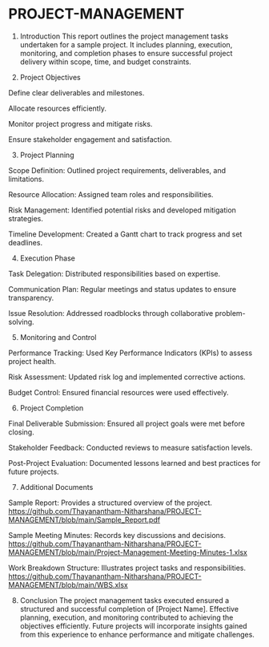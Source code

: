 # PROJECT-MANAGEMENT
1. Introduction
This report outlines the project management tasks undertaken for a sample project. It includes planning, execution, monitoring, and completion phases to ensure successful project delivery within scope, time, and budget constraints.

2. Project Objectives

Define clear deliverables and milestones.

Allocate resources efficiently.

Monitor project progress and mitigate risks.

Ensure stakeholder engagement and satisfaction.

3. Project Planning

Scope Definition: Outlined project requirements, deliverables, and limitations.

Resource Allocation: Assigned team roles and responsibilities.

Risk Management: Identified potential risks and developed mitigation strategies.

Timeline Development: Created a Gantt chart to track progress and set deadlines.

4. Execution Phase

Task Delegation: Distributed responsibilities based on expertise.

Communication Plan: Regular meetings and status updates to ensure transparency.

Issue Resolution: Addressed roadblocks through collaborative problem-solving.

5. Monitoring and Control

Performance Tracking: Used Key Performance Indicators (KPIs) to assess project health.

Risk Assessment: Updated risk log and implemented corrective actions.

Budget Control: Ensured financial resources were used effectively.

6. Project Completion

Final Deliverable Submission: Ensured all project goals were met before closing.

Stakeholder Feedback: Conducted reviews to measure satisfaction levels.

Post-Project Evaluation: Documented lessons learned and best practices for future projects.

7. Additional Documents

Sample Report: Provides a structured overview of the project.
https://github.com/Thayanantham-Nitharshana/PROJECT-MANAGEMENT/blob/main/Sample_Report.pdf

Sample Meeting Minutes: Records key discussions and decisions.
https://github.com/Thayanantham-Nitharshana/PROJECT-MANAGEMENT/blob/main/Project-Management-Meeting-Minutes-1.xlsx

Work Breakdown Structure: Illustrates project tasks and responsibilities.
https://github.com/Thayanantham-Nitharshana/PROJECT-MANAGEMENT/blob/main/WBS.xlsx

8. Conclusion
The project management tasks executed ensured a structured and successful completion of [Project Name]. Effective planning, execution, and monitoring contributed to achieving the objectives efficiently. Future projects will incorporate insights gained from this experience to enhance performance and mitigate challenges.
